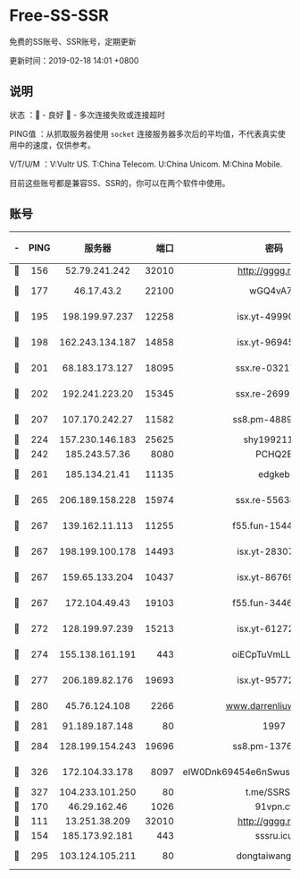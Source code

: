 # Free-SS-SSR

免费的SS账号、SSR账号，定期更新

更新时间：2019-02-18 14:01 +0800

## 说明

状态     ：🙂 - 良好 🙁 - 多次连接失败或连接超时

PING值   ：从抓取服务器使用 `socket` 连接服务器多次后的平均值，不代表真实使用中的速度，仅供参考。

V/T/U/M  ：V:Vultr US. T:China Telecom. U:China Unicom. M:China Mobile.

目前这些账号都是兼容SS、SSR的，你可以在两个软件中使用。

## 账号

|-|PING|服务器|端口|密码|加密方式|区域|V/T/U/M|
|:----:|:----:|:-----:|-----:|:----:|:----:|:----:|:----:|
|🙂|156|52.79.241.242|32010|http://gggg.rocks|chacha20|KR|10↑/9↑/8↓/9↑|
|🙂|177|46.17.43.2|22100|wGQ4vA7D|aes-256-gcm|RU|5↓/10↑/10↑/10↑|
|🙂|195|198.199.97.237|12258|isx.yt-49990811|aes-256-cfb|US|10↑/10↑/10↑/10↑|
|🙂|198|162.243.134.187|14858|isx.yt-96945086|aes-256-cfb|US|10↑/10↑/10↑/10↑|
|🙂|201|68.183.173.127|18095|ssx.re-03217186|aes-256-cfb|US|10↑/10↑/10↑/10↑|
|🙂|202|192.241.223.20|15345|ssx.re-26991809|aes-256-cfb|US|10↑/10↑/10↑/10↑|
|🙂|207|107.170.242.27|11582|ss8.pm-48893072|aes-256-cfb|US|10↑/10↑/10↑/10↑|
|🙂|224|157.230.146.183|25625|shy19921124|rc4-md5|US|10↑/10↑/10↑/10↑|
|🙂|242|185.243.57.36|8080|PCHQ2E|rc4-md5|US|10↑/10↑/10↑/10↑|
|🙂|261|185.134.21.41|11135|edgkeb|aes-256-cfb|GB|10↑/9↑/10↑/10↑|
|🙂|265|206.189.158.228|15974|ssx.re-55638136|aes-256-cfb|SG|10↑/10↑/10↑/10↑|
|🙂|267|139.162.11.113|11255|f55.fun-15440385|aes-256-cfb|SG|10↑/10↑/10↑/10↑|
|🙂|267|198.199.100.178|14493|isx.yt-28307086|aes-256-cfb|US|10↑/10↑/10↑/10↑|
|🙂|267|159.65.133.204|10437|isx.yt-86769658|aes-256-cfb|SG|10↑/10↑/10↑/10↑|
|🙂|267|172.104.49.43|19103|f55.fun-34462063|aes-256-cfb|SG|10↑/10↑/10↑/10↑|
|🙂|272|128.199.97.239|15213|isx.yt-61272436|aes-256-cfb|SG|10↑/10↑/10↑/10↑|
|🙂|274|155.138.161.191|443|oiECpTuVmLLxk4Ts|aes-256-cfb|US|6↓/10↑/10↑/10↑|
|🙂|277|206.189.82.176|19693|isx.yt-95772798|aes-256-cfb|SG|10↑/10↑/10↑/10↑|
|🙂|280|45.76.124.108|2266|www.darrenliuwei.com|aes-256-cfb|AU|10↑/10↑/10↑/10↑|
|🙂|281|91.189.187.148|80|1997|chacha20|US|9↑/10↑/10↑/10↑|
|🙂|284|128.199.154.243|19696|ss8.pm-13766186|aes-256-cfb|SG|10↑/10↑/10↑/10↑|
|🙂|326|172.104.33.178|8097|eIW0Dnk69454e6nSwuspv9DmS201tQ0D|aes-256-cfb|SG|10↑/10↑/10↑/10↑|
|🙂|327|104.233.101.250|80|t.me/SSRSUB|rc4-md5|CA|10↑/10↑/10↑/10↑|
|🙁|170|46.29.162.46|1026|91vpn.cf|rc4-md5|RU|10↑/9↑/9↑/10↑|
|🙁|111|13.251.38.209|32010|http://gggg.rocks|chacha20|SG|8↑/8↑/8↑/8↑|
|🙁|154|185.173.92.181|443|sssru.icu|rc4-md5|RU|9↑/9↑/9↑/7↓|
|🙁|295|103.124.105.211|80|dongtaiwang.com|aes-256-cfb|US|10↑/10↑/10↑/10↑|
